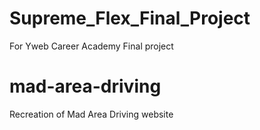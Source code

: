 # Supreme_Flex_Final_Project
For Yweb Career Academy Final project
<!--For Final Project-->
# mad-area-driving
Recreation of Mad Area Driving website
